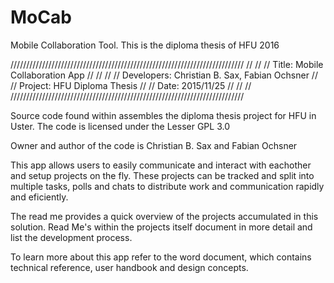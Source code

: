 # MoCab
Mobile Collaboration Tool. This is the diploma thesis of HFU 2016


//////////////////////////////////////////////////////////////////////////
//									//
//				Title: Mobile Collaboration App		//
//									//
//		Developers: Christian B. Sax, Fabian Ochsner		//
//		Project:	HFU Diploma Thesis			//
//		Date:		2015/11/25				//
//									//
//////////////////////////////////////////////////////////////////////////

Source code found within assembles the diploma thesis project for HFU in 
Uster. The code is licensed under the Lesser GPL 3.0

Owner and author of the code is Christian B. Sax and Fabian Ochsner

This app allows users to easily communicate and interact with eachother
and setup projects on the fly. These projects can be tracked and split 
into multiple tasks, polls and chats to distribute work and communication
rapidly and eficiently.

The read me provides a quick overview of the projects accumulated in this 
solution. Read Me's within the projects itself document in more detail 
and list the development process.

To learn more about this app refer to the word document, which contains
technical reference, user handbook and design concepts.